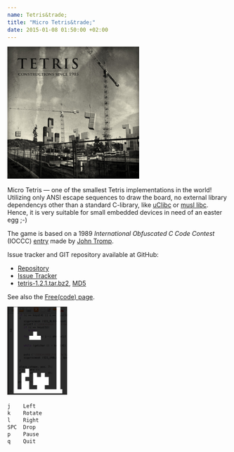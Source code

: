 ```yaml
---
name: Tetris&trade;
title: "Micro Tetris&trade;"
date: 2015-01-08 01:50:00 +02:00
---
```

[<img class="center" src="/images/TetrisConstruction.jpg" style="width: 300px;" />](http://erikjohanssonphoto.com/work/tetris/)

Micro Tetris &mdash; one of the smallest Tetris implementations in the
world!  Utilizing only ANSI escape sequences to draw the board, no
external library dependencys other than a standard C-library, like
[uClibc](http://www.uclibc.org/) or
[musl libc](http://www.musl-libc.org/).  Hence, it is very suitable
for small embedded devices in need of an easter egg ;-)

The game is based on a 1989 *International Obfuscated C Code Contest*
(IOCCC) [entry](http://www.ioccc.org/1989/tromp.hint) made by
[John Tromp](http://tromp.github.io/tetris.html).

Issue tracker and GIT repository available at GitHub:

   * [Repository](http://github.com/troglobit/tetris)
   * [Issue Tracker](http://github.com/troglobit/tetris/issues)
   * [tetris-1.2.1.tar.bz2](ftp://ftp.troglobit.com/tetris/tetris-1.2.1.tar.bz2),
     [MD5](ftp://ftp.troglobit.com/tetris/tetris-1.2.1.tar.bz2.md5)

See also the [Free(code) page](http://freecode.com/projects/micro-tetris).

<img class="right" src="/images/micro-tetris.png" />

    j    Left
    k    Rotate
    l    Right
    SPC  Drop
    p    Pause
    q    Quit

<!--
  -- Local Variables:
  -- mode: markdown
  -- End:
  -->
